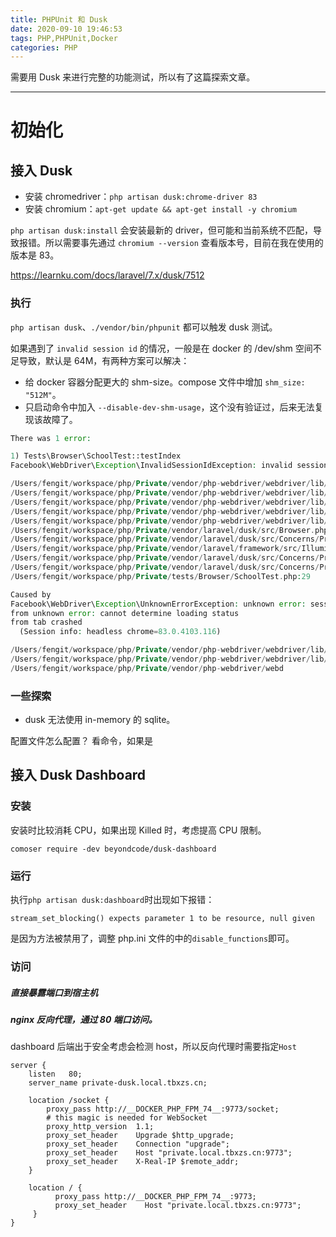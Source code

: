 ```yaml
---
title: PHPUnit 和 Dusk
date: 2020-09-10 19:46:53
tags: PHP,PHPUnit,Docker
categories: PHP
---
```


需要用 Dusk 来进行完整的功能测试，所以有了这篇探索文章。

---

# 初始化
## 接入 Dusk
- 安装 chromedriver：`php artisan dusk:chrome-driver 83`
- 安装 chromium：`apt-get update && apt-get install -y chromium`

`php artisan dusk:install` 会安装最新的 driver，但可能和当前系统不匹配，导致报错。所以需要事先通过 `chromium --version` 查看版本号，目前在我在使用的版本是 83。

https://learnku.com/docs/laravel/7.x/dusk/7512
### 执行
`php artisan dusk`、`./vendor/bin/phpunit` 都可以触发 dusk 测试。

如果遇到了 `invalid session id` 的情况，一般是在 docker 的 /dev/shm 空间不足导致，默认是 64M，有两种方案可以解决：

- 给 docker 容器分配更大的 shm-size。compose 文件中增加 `shm_size: "512M"`。
- 只启动命令中加入 `--disable-dev-shm-usage`，这个没有验证过，后来无法复现该故障了。

```PHP
There was 1 error:

1) Tests\Browser\SchoolTest::testIndex
Facebook\WebDriver\Exception\InvalidSessionIdException: invalid session id

/Users/fengit/workspace/php/Private/vendor/php-webdriver/webdriver/lib/Exception/WebDriverException.php:107
/Users/fengit/workspace/php/Private/vendor/php-webdriver/webdriver/lib/Remote/HttpCommandExecutor.php:370
/Users/fengit/workspace/php/Private/vendor/php-webdriver/webdriver/lib/Remote/RemoteWebDriver.php:590
/Users/fengit/workspace/php/Private/vendor/php-webdriver/webdriver/lib/Remote/RemoteExecuteMethod.php:27
/Users/fengit/workspace/php/Private/vendor/php-webdriver/webdriver/lib/WebDriverOptions.php:166
/Users/fengit/workspace/php/Private/vendor/laravel/dusk/src/Browser.php:396
/Users/fengit/workspace/php/Private/vendor/laravel/dusk/src/Concerns/ProvidesBrowser.php:161
/Users/fengit/workspace/php/Private/vendor/laravel/framework/src/Illuminate/Support/Traits/EnumeratesValues.php:202
/Users/fengit/workspace/php/Private/vendor/laravel/dusk/src/Concerns/ProvidesBrowser.php:162
/Users/fengit/workspace/php/Private/vendor/laravel/dusk/src/Concerns/ProvidesBrowser.php:78
/Users/fengit/workspace/php/Private/tests/Browser/SchoolTest.php:29

Caused by
Facebook\WebDriver\Exception\UnknownErrorException: unknown error: session deleted because of page crash
from unknown error: cannot determine loading status
from tab crashed
  (Session info: headless chrome=83.0.4103.116)

/Users/fengit/workspace/php/Private/vendor/php-webdriver/webdriver/lib/Exception/WebDriverException.php:139
/Users/fengit/workspace/php/Private/vendor/php-webdriver/webdriver/lib/Remote/HttpCommandExecutor.php:370
/Users/fengit/workspace/php/Private/vendor/php-webdriver/webd
```

### 一些探索
- dusk 无法使用 in-memory 的 sqlite。

配置文件怎么配置？
看命令，如果是
## 接入 Dusk Dashboard
### 安装
安装时比较消耗 CPU，如果出现 Killed 时，考虑提高 CPU 限制。

`comoser require -dev beyondcode/dusk-dashboard`

### 运行
执行`php artisan dusk:dashboard`时出现如下报错：

```
stream_set_blocking() expects parameter 1 to be resource, null given
```

是因为方法被禁用了，调整 php.ini 文件的中的`disable_functions`即可。
### 访问
##### 直接暴露端口到宿主机
##### nginx 反向代理，通过 80 端口访问。

dashboard 后端出于安全考虑会检测 host，所以反向代理时需要指定`Host`


```nginx
server {
    listen   80;
    server_name private-dusk.local.tbxzs.cn;
    
    location /socket {
        proxy_pass http://__DOCKER_PHP_FPM_74__:9773/socket;
        # this magic is needed for WebSocket
        proxy_http_version  1.1;
        proxy_set_header    Upgrade $http_upgrade;
        proxy_set_header    Connection "upgrade";
        proxy_set_header    Host "private.local.tbxzs.cn:9773";
        proxy_set_header    X-Real-IP $remote_addr;
    }
    
    location / {
          proxy_pass http://__DOCKER_PHP_FPM_74__:9773;
          proxy_set_header    Host "private.local.tbxzs.cn:9773";
     }
}
```